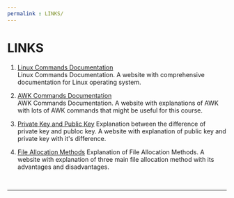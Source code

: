 ```yaml
---
permalink : LINKS/
---
```


# LINKS

1. [Linux Commands Documentation](https://docs.rockylinux.org/books/admin_guide/03-commands/)<br>
Linux Commands Documentation. A website with comprehensive documentation for Linux operating system.

2. [AWK Commands Documentation](https://www.geeksforgeeks.org/awk-command-unixlinux-examples/)<br>
AWK Commands Documentation. A website with explanations of AWK with lots of AWK commands that might be useful for this course.

3. [Private Key and Public Key](https://www.tutorialspoint.com/difference-between-private-key-and-public-key)
Explanation between the difference of private key and publoc key. A website with explanation of public key and private key with it's difference.

4. [File Allocation Methods](https://www.geeksforgeeks.org/file-allocation-methods/)
Explanation of File Allocation Methods. A website with explanation of three main file allocation method with its advantages and disadvantages.

<br>
<hr>
